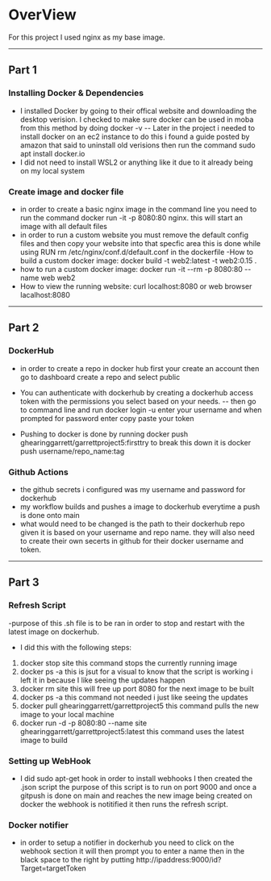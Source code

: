 # OverView
For this project I used nginx as my base image.

---
## Part 1
### Installing Docker & Dependencies
- I installed Docker by going to their offical website and downloading the desktop verision. I checked to make sure docker can be used in moba from this method by doing docker -v
-- Later in the project i needed to install docker on an ec2 instance to do this i found a guide posted by amazon that said to uninstall old verisions then run the command sudo apt install docker.io 
- I did not need to install WSL2 or anything like it due to it already being on my local system 

### Create image and docker file
- in order to create a basic nginx image in the command line you need to run the command docker run -it -p 8080:80 nginx. this will start an image with all default files 
- in order to run a custom website you must remove the default config files and then copy your website into that specfic area this is done while using RUN rm /etc/nginx/conf.d/default.conf in the dockerfile
-How to build a custom docker image: docker build -t web2:latest -t web2:0.15 .
- how to run a custom docker image: docker run -it --rm -p 8080:80 --name web web2
- How to view the running website: curl localhost:8080 or web browser lacalhost:8080
---
## Part 2

### DockerHub
- in order to create a repo in docker hub first your create an account then go to dashboard create a repo and select public 

- You can authenticate with dockerhub by creating a dockerhub access token with the permissions you select based on your needs. 
-- then go to command line and run docker login -u enter your username and when prompted for password enter copy paste your token 
- Pushing to docker is done by running docker push ghearinggarrett/garrettproject5:firsttry
to break this down it is docker push username/repo_name:tag

### Github Actions
- the github secrets i configured was my username and password for dockerhub
- my workflow builds and pushes a image to dockerhub everytime a push is done onto main
- what would need to be changed is the path to their dockerhub repo given it is based on your username and repo name. they will also need to create their own secerts in github for their docker username and token.
---
## Part 3
### Refresh Script
-purpose of this .sh file is to be ran in order to stop and restart with the latest image on dockerhub.

- I did this with the following steps:
1. docker stop site this command stops the currently running image
2. docker ps -a this is jsut for a visual to know that the script is working i left it in because I like seeing the updates happen 
3. docker rm site  this will free up port 8080 for the next image to be built 
4. docker ps -a this command not needed i just like seeing the updates 
5. docker pull ghearinggarrett/garrettproject5 this command pulls the new image to your local machine 
6. docker run -d -p 8080:80 --name site ghearinggarrett/garrettproject5:latest this command uses the latest image to build 
### Setting up WebHook
- I did sudo apt-get hook in order to install webhooks I then created the .json script the purpose of this script is to run on port 9000 and once a gitpush is done on main and reaches the new image being created on docker the webhook is notitified it then runs the refresh script. 

### Docker notifier 
- in order to setup a notifier in dockerhub you need to click on the webhook section
it will then prompt you to enter a name then in the black space to the right by putting http://ipaddress:9000/id?Target=targetToken
